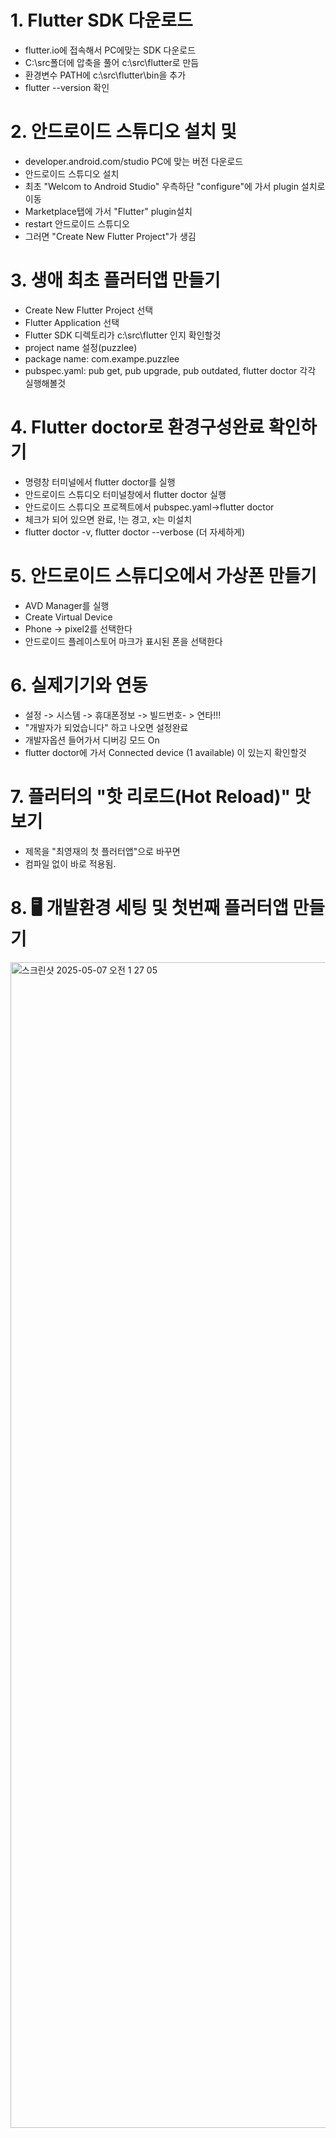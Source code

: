 # 1. Flutter SDK 다운로드
  - flutter.io에 접속해서 PC에맞는 SDK 다운로드
  - C:\src폴더에 압축을 풀어 c:\src\flutter로 만듬
  - 환경변수 PATH에  c:\src\flutter\bin을 추가
  - flutter --version 확인

# 2. 안드로이드 스튜디오 설치 및
  -  developer.android.com/studio PC에 맞는 버전 다운로드
  -  안드로이드 스튜디오 설치
  -  최초 "Welcom to Android Studio" 우측하단 "configure"에 가서 plugin 설치로 이동
  -  Marketplace탭에 가서 "Flutter" plugin설치
  -  restart 안드로이드 스튜디오
  -  그러면 "Create New Flutter Project"가 생김

# 3. 생애 최초 플러터앱 만들기
  - Create New Flutter Project 선택
  - Flutter Application 선택
  - Flutter SDK 디렉토리가 c:\src\flutter 인지 확인할것
  - project name 설정(puzzlee)
  - package name: com.exampe.puzzlee
  - pubspec.yaml: pub get, pub upgrade, pub outdated, flutter doctor 각각 실행해볼것

# 4. Flutter doctor로 환경구성완료 확인하기
  - 명령창 터미널에서 flutter doctor를 실행
  - 안드로이드 스튜디오 터미널창에서 flutter doctor 실행
  - 안드로이드 스튜디오 프로젝트에서 pubspec.yaml->flutter doctor
  - 체크가 되어 있으면 완료, !는 경고, x는 미설치
  - flutter doctor -v, flutter doctor --verbose (더 자세하게)

# 5. 안드로이드 스튜디오에서 가상폰 만들기
  - AVD Manager를 실행
  - Create Virtual Device
  - Phone -> pixel2를 선택한다
  - 안드로이드 플레이스토어 마크가 표시된 폰을 선택한다

# 6. 실제기기와 연동
  - 설정 -> 시스템 -> 휴대폰정보 -> 빌드번호- > 연타!!!
  - "개발자가 되었습니다" 하고 나오면 설정완료
  - 개발자옵션 들어가서 디버깅 모드 On
  - flutter doctor에 가서 Connected device (1 available) 이 있는지 확인할것

# 7. 플러터의 "핫 리로드(Hot Reload)" 맛보기
  - 제목을 "최영재의 첫 플러터앱"으로 바꾸면
  - 컴파일 없이 바로 적용됨.


# 8. 🖥️ 개발환경 세팅 및 첫번째 플러터앱 만들기

<img width="1865" alt="스크린샷 2025-05-07 오전 1 27 05" src="https://github.com/user-attachments/assets/841cc816-38cd-4e59-8927-5369cf541c5f" />


